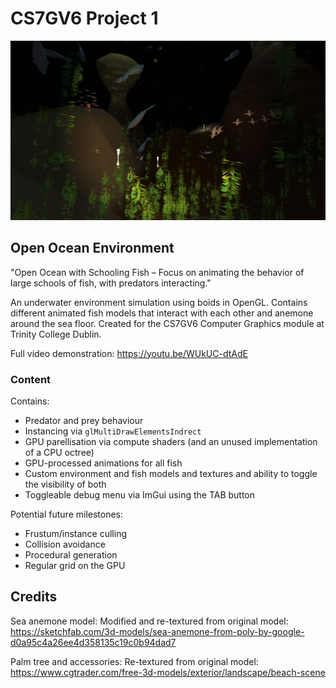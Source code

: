 # CS7GV6 Project 1

![An underwater scene. Fish swim about, surrounded by beacons of light and a flashlight enanating from a ship.](docs/boids.png)

## Open Ocean Environment

"Open Ocean with Schooling Fish – Focus on animating the behavior of large schools of fish, with predators interacting."

An underwater environment simulation using boids in OpenGL. Contains different animated fish models that interact with each other and anemone around the sea floor. Created for the CS7GV6 Computer Graphics module at Trinity College Dublin.

Full video demonstration: <https://youtu.be/WUkUC-dtAdE>

### Content

Contains:

- Predator and prey behaviour
- Instancing via `glMultiDrawElementsIndrect`
- GPU parellisation via compute shaders (and an unused implementation of a CPU octree)
- GPU-processed animations for all fish
- Custom environment and fish models and textures and ability to toggle the visibility of both
- Toggleable debug menu via ImGui using the TAB button

Potential future milestones:

- Frustum/instance culling
- Collision avoidance
- Procedural generation
- Regular grid on the GPU

## Credits

Sea anemone model: Modified and re-textured from original model: <https://sketchfab.com/3d-models/sea-anemone-from-poly-by-google-d0a95c4a26ee4d358135c19c0b94dad7>

Palm tree and accessories: Re-textured from original model: <https://www.cgtrader.com/free-3d-models/exterior/landscape/beach-scene>
